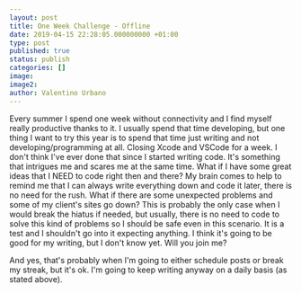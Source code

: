 ```yaml
---
layout: post
title: One Week Challenge - Offline
date: 2019-04-15 22:28:05.000000000 +01:00
type: post
published: true
status: publish
categories: []
image:
image2:
author: Valentino Urbano
---
```


<!-- one week challenge -->

Every summer I spend one week without connectivity and I find myself really productive thanks to it. I usually spend that time developing, but one thing I want to try this year is to spend that time just writing and not developing/programming at all. Closing Xcode and VSCode for a week. I don't think I've ever done that since I started writing code. It's something that intrigues me and scares me at the same time. What if I have some great ideas that I NEED to code right then and there? My brain comes to help to remind me that I can always write everything down and code it later, there is no need for the rush. What if there are some unexpected problems and some of my client's sites go down? This is probably the only case when I would break the hiatus if needed, but usually, there is no need to code to solve this kind of problems so I should be safe even in this scenario. It is a test and I shouldn't go into it expecting anything. I think it's going to be good for my writing, but I don't know yet. Will you join me?

And yes, that's probably when I'm going to either schedule posts or break my streak, but it's ok. I'm going to keep writing anyway on a daily basis (as stated above).
